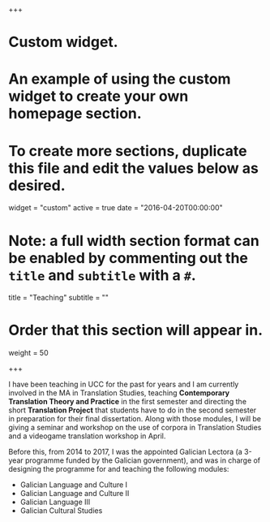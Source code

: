 +++
# Custom widget.
# An example of using the custom widget to create your own homepage section.
# To create more sections, duplicate this file and edit the values below as desired.
widget = "custom"
active = true
date = "2016-04-20T00:00:00"

# Note: a full width section format can be enabled by commenting out the `title` and `subtitle` with a `#`.
title = "Teaching"
subtitle = ""

# Order that this section will appear in.
weight = 50

+++

I have been teaching in UCC for the past for years and I am currently involved in the MA in Translation Studies, teaching **Contemporary Translation Theory and Practice** in the first semester and directing the short **Translation Project** that students have to do in the second semester in preparation for their final dissertation. Along with those modules, I will be giving a seminar and workshop on the use of corpora in Translation Studies and a videogame translation workshop in April.

Before this, from 2014 to 2017, I was the appointed Galician Lectora (a 3-year programme funded by the Galician government), and was  in charge of designing the programme for and teaching the following modules:

* Galician Language and Culture I
* Galician Language and Culture II
* Galician Language III
* Galician Cultural Studies

